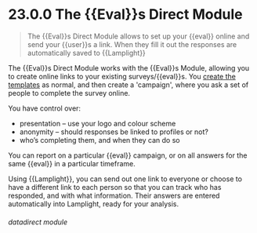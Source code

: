 # 23.0.0 The {{Eval}}s Direct Module

> The {{Eval}}s Direct Module allows to set up your {{eval}} online and send your {{user}}s a link. When they fill it out the responses are automatically saved to {{Lamplight}}

The {{Eval}}s Direct Module works with the {{Eval}}s Module, allowing you to create online links to your existing surveys/{{eval}}s.  You [create the templates](/help/index/p/22.1) as normal, and then create a 'campaign', where you ask a set of people to complete the survey online.

You have control over:

- presentation – use your logo and colour scheme
- anonymity – should responses be linked to profiles or not?
- who’s completing them, and when they can do so

You can report on a particular {{eval}} campaign, or on all answers for the same {{eval}} in a particular timeframe.

Using {{Lamplight}}, you can send out one link to everyone or choose to have a different link to each person so that you can track who has responded, and with what information.  Their answers are entered automatically into Lamplight, ready for your analysis.


###### datadirect module

